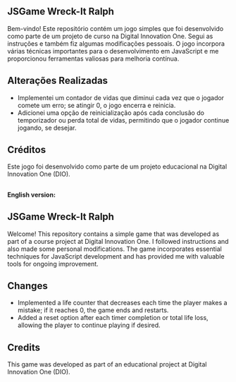 ## JSGame Wreck-It Ralph

Bem-vindo! Este repositório contém um jogo simples que foi desenvolvido como parte de um projeto de curso na Digital Innovation One. Segui as instruções e também fiz algumas modificações pessoais. O jogo incorpora várias técnicas importantes para o desenvolvimento em JavaScript e me proporcionou ferramentas valiosas para melhoria contínua.

## Alterações Realizadas

- Implementei um contador de vidas que diminui cada vez que o jogador comete um erro; se atingir 0, o jogo encerra e reinicia.
- Adicionei uma opção de reinicialização após cada conclusão do temporizador ou perda total de vidas, permitindo que o jogador continue jogando, se desejar.

## Créditos

Este jogo foi desenvolvido como parte de um projeto educacional na Digital Innovation One (DIO).

##


**English version:** 


 ## JSGame Wreck-It Ralph

Welcome! This repository contains a simple game that was developed as part of a course project at Digital Innovation One. I followed instructions and also made some personal modifications. The game incorporates essential techniques for JavaScript development and has provided me with valuable tools for ongoing improvement.

## Changes

- Implemented a life counter that decreases each time the player makes a mistake; if it reaches 0, the game ends and restarts.
- Added a reset option after each timer completion or total life loss, allowing the player to continue playing if desired.

## Credits

This game was developed as part of an educational project at Digital Innovation One (DIO).
